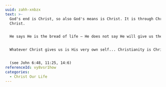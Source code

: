 ```yaml
---
uuid: zahh-xnbzx
text: >-
  God's end is Christ, so also God's means is Christ. It is through Christ to
  Christ.


  He says He is the bread of life — He does not say He will give us the bread of life. He says He is the way — He does not say He will guide us to walk in the way. He says He is the truth — He does not say He will teach us a truth. He says He is true life — He dos not say He will give us a life.


  Whatever Christ gives us is His very own self... Christianity is Christ... Christianity is not any one thing which Christ gives to me; Christianity is Christ giving Himself to me.


  (see John 6:48, 11:25, 14:6)
referenceId: vy8vsr1how
categories:
  - Christ Our Life
---
```

